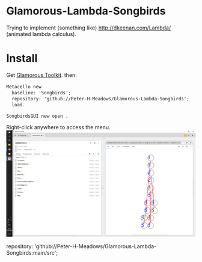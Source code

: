 # Glamorous-Lambda-Songbirds
Trying to implement (something like) http://dkeenan.com/Lambda/ (animated lambda calculus).

# Install
Get [Glamorous Toolkit](https://gtoolkit.com/).
then:

```Smalltalk
Metacello new 
  baseline: 'Songbirds'; 
  repository: 'github://Peter-H-Meadows/Glamorous-Lambda-Songbirds';
  load.
```

```Smalltalk
SongbirdsGUI new open .

```

Right-click anywhere to access the menu.
![screenshot](Screenshot1.png)


 repository: 'github://Peter-H-Meadows/Glamorous-Lambda-Songbirds:main/src';
